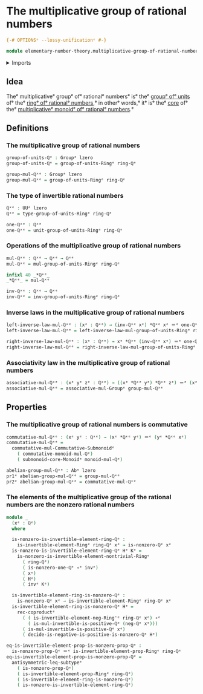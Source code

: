# The multiplicative group of rational numbers

```agda
{-# OPTIONSᵉ --lossy-unificationᵉ #-}

module elementary-number-theory.multiplicative-group-of-rational-numbersᵉ where
```

<details><summary>Imports</summary>

```agda
open import elementary-number-theory.multiplicative-monoid-of-rational-numbersᵉ
open import elementary-number-theory.nonzero-rational-numbersᵉ
open import elementary-number-theory.positive-rational-numbersᵉ
open import elementary-number-theory.rational-numbersᵉ
open import elementary-number-theory.ring-of-rational-numbersᵉ

open import foundation.coproduct-typesᵉ
open import foundation.dependent-pair-typesᵉ
open import foundation.function-typesᵉ
open import foundation.identity-typesᵉ
open import foundation.subtypesᵉ
open import foundation.universe-levelsᵉ

open import group-theory.abelian-groupsᵉ
open import group-theory.cores-monoidsᵉ
open import group-theory.groupsᵉ
open import group-theory.submonoids-commutative-monoidsᵉ

open import ring-theory.groups-of-units-ringsᵉ
open import ring-theory.invertible-elements-ringsᵉ
open import ring-theory.trivial-ringsᵉ
```

</details>

## Idea

Theᵉ multiplicativeᵉ groupᵉ ofᵉ rationalᵉ numbersᵉ isᵉ theᵉ
[groupᵉ ofᵉ units](ring-theory.groups-of-units-rings.mdᵉ) ofᵉ theᵉ
[ringᵉ ofᵉ rationalᵉ numbers](elementary-number-theory.ring-of-rational-numbers.md),ᵉ
in otherᵉ words,ᵉ itᵉ isᵉ theᵉ [core](group-theory.cores-monoids.mdᵉ) ofᵉ theᵉ
[multiplicativeᵉ monoidᵉ ofᵉ rationalᵉ numbers](elementary-number-theory.multiplicative-monoid-of-rational-numbers.md).ᵉ

## Definitions

### The multiplicative group of rational numbers

```agda
group-of-units-ℚᵉ : Groupᵉ lzero
group-of-units-ℚᵉ = group-of-units-Ringᵉ ring-ℚᵉ

group-mul-ℚˣᵉ : Groupᵉ lzero
group-mul-ℚˣᵉ = group-of-units-Ringᵉ ring-ℚᵉ
```

### The type of invertible rational numbers

```agda
ℚˣᵉ : UUᵉ lzero
ℚˣᵉ = type-group-of-units-Ringᵉ ring-ℚᵉ

one-ℚˣᵉ : ℚˣᵉ
one-ℚˣᵉ = unit-group-of-units-Ringᵉ ring-ℚᵉ
```

### Operations of the multiplicative group of rational numbers

```agda
mul-ℚˣᵉ : ℚˣᵉ → ℚˣᵉ → ℚˣᵉ
mul-ℚˣᵉ = mul-group-of-units-Ringᵉ ring-ℚᵉ

infixl 40 _*ℚˣᵉ_
_*ℚˣᵉ_ = mul-ℚˣᵉ

inv-ℚˣᵉ : ℚˣᵉ → ℚˣᵉ
inv-ℚˣᵉ = inv-group-of-units-Ringᵉ ring-ℚᵉ
```

### Inverse laws in the multiplicative group of rational numbers

```agda
left-inverse-law-mul-ℚˣᵉ : (xᵉ : ℚˣᵉ) → (inv-ℚˣᵉ xᵉ) *ℚˣᵉ xᵉ ＝ᵉ one-ℚˣᵉ
left-inverse-law-mul-ℚˣᵉ = left-inverse-law-mul-group-of-units-Ringᵉ ring-ℚᵉ

right-inverse-law-mul-ℚˣᵉ : (xᵉ : ℚˣᵉ) → xᵉ *ℚˣᵉ (inv-ℚˣᵉ xᵉ) ＝ᵉ one-ℚˣᵉ
right-inverse-law-mul-ℚˣᵉ = right-inverse-law-mul-group-of-units-Ringᵉ ring-ℚᵉ
```

### Associativity law in the multiplicative group of rational numbers

```agda
associative-mul-ℚˣᵉ : (xᵉ yᵉ zᵉ : ℚˣᵉ) → ((xᵉ *ℚˣᵉ yᵉ) *ℚˣᵉ zᵉ) ＝ᵉ (xᵉ *ℚˣᵉ (yᵉ *ℚˣᵉ zᵉ))
associative-mul-ℚˣᵉ = associative-mul-Groupᵉ group-mul-ℚˣᵉ
```

## Properties

### The multiplicative group of rational numbers is commutative

```agda
commutative-mul-ℚˣᵉ : (xᵉ yᵉ : ℚˣᵉ) → (xᵉ *ℚˣᵉ yᵉ) ＝ᵉ (yᵉ *ℚˣᵉ xᵉ)
commutative-mul-ℚˣᵉ =
  commutative-mul-Commutative-Submonoidᵉ
    ( commutative-monoid-mul-ℚᵉ)
    ( submonoid-core-Monoidᵉ monoid-mul-ℚᵉ)

abelian-group-mul-ℚˣᵉ : Abᵉ lzero
pr1ᵉ abelian-group-mul-ℚˣᵉ = group-mul-ℚˣᵉ
pr2ᵉ abelian-group-mul-ℚˣᵉ = commutative-mul-ℚˣᵉ
```

### The elements of the multiplicative group of the rational numbers are the nonzero rational numbers

```agda
module _
  (xᵉ : ℚᵉ)
  where

  is-nonzero-is-invertible-element-ring-ℚᵉ :
    is-invertible-element-Ringᵉ ring-ℚᵉ xᵉ → is-nonzero-ℚᵉ xᵉ
  is-nonzero-is-invertible-element-ring-ℚᵉ Hᵉ Kᵉ =
    is-nonzero-is-invertible-element-nontrivial-Ringᵉ
      ( ring-ℚᵉ)
      ( is-nonzero-one-ℚᵉ ∘ᵉ invᵉ)
      ( xᵉ)
      ( Hᵉ)
      ( invᵉ Kᵉ)

  is-invertible-element-ring-is-nonzero-ℚᵉ :
    is-nonzero-ℚᵉ xᵉ → is-invertible-element-Ringᵉ ring-ℚᵉ xᵉ
  is-invertible-element-ring-is-nonzero-ℚᵉ Hᵉ =
    rec-coproductᵉ
      ( ( is-invertible-element-neg-Ring'ᵉ ring-ℚᵉ xᵉ) ∘ᵉ
        ( is-mul-invertible-is-positive-ℚᵉ (neg-ℚᵉ xᵉ)))
      ( is-mul-invertible-is-positive-ℚᵉ xᵉ)
      ( decide-is-negative-is-positive-is-nonzero-ℚᵉ Hᵉ)

eq-is-invertible-element-prop-is-nonzero-prop-ℚᵉ :
  is-nonzero-prop-ℚᵉ ＝ᵉ is-invertible-element-prop-Ringᵉ ring-ℚᵉ
eq-is-invertible-element-prop-is-nonzero-prop-ℚᵉ =
  antisymmetric-leq-subtypeᵉ
    ( is-nonzero-prop-ℚᵉ)
    ( is-invertible-element-prop-Ringᵉ ring-ℚᵉ)
    ( is-invertible-element-ring-is-nonzero-ℚᵉ)
    ( is-nonzero-is-invertible-element-ring-ℚᵉ)
```